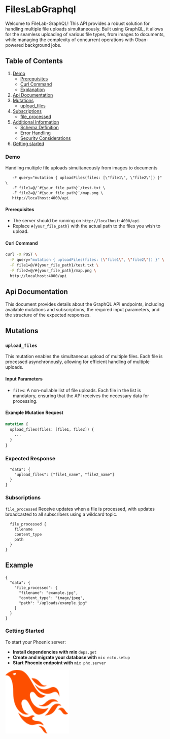 # FilesLabGraphql

Welcome to FileLab-GraphQL! This API provides a robust solution for handling multiple file uploads simultaneously. Built using GraphQL, it allows for the seamless uploading of various file types, from images to documents, while managing the complexity of concurrent operations with Oban-powered background jobs.


## Table of Contents

1. [Demo](#demo)
   - [Prerequisites](#prerequisites)
   - [Curl Command](#curl-command)
   - [Explanation](#explanation)
2. [Api Documentation](#api-documentation)
3. [Mutations](#mutations)
   - [upload_files](#upload_files)
4. [Subscriptions](#subscriptions)
   - [file_processed](#file_processed)
5. [Additional Information](#additional-information)
   - [Schema Definition](#schema-definition)
   - [Error Handling](#error-handling)
   - [Security Considerations](#security-considerations)
6. [Getting started](#getting-tarted)

### Demo

Handling multiple file uploads simultaneously from images to documents

```curl -X POST \
   -F query="mutation { uploadFiles(files: [\"file1\", \"file2\"]) }" \
   -F file1=@/`#{your_file_path}`/test.txt \
   -F file2=@/`#{your_file_path}`/map.png \
   http://localhost:4000/api
```

#### Prerequisites

- The server should be running on `http://localhost:4000/api`.
- Replace `#{your_file_path}` with the actual path to the files you wish to upload.

#### Curl Command

````bash
curl -X POST \
  -F query="mutation { uploadFiles(files: [\"file1\", \"file2\"]) }" \
  -F file1=@/#{your_file_path}/test.txt \
  -F file2=@/#{your_file_path}/map.png \
  http://localhost:4000/api 
````

## Api Documentation

This document provides details about the GraphQL API endpoints, including available mutations and subscriptions, the required input parameters, and the structure of the expected responses.

## Mutations

### `upload_files`

This mutation enables the simultaneous upload of multiple files. Each file is processed asynchronously, allowing for efficient handling of multiple uploads.

#### Input Parameters

- `files`: A non-nullable list of file uploads. Each file in the list is mandatory, ensuring that the API receives the necessary data for processing.

#### Example Mutation Request

```graphql
mutation {
  upload_files(files: [file1, file2]) {
    ...
  }
}
````

### Expected Response

```{
  "data": {
    "upload_files": ["file1_name", "file2_name"]
  }
}
```

### Subscriptions

`file_processed`
Receive updates when a file is processed, with updates broadcasted to all subscribers using a wildcard topic.

```subscription {
  file_processed {
    filename
    content_type
    path
  }
}
```

## Example

```
{
  "data": {
    "file_processed": {
      "filename": "example.jpg",
      "content_type": "image/jpeg",
      "path": "/uploads/example.jpg"
    }
  }
}
```

### Getting Started

To start your Phoenix server:

- **Install dependencies with mix** `deps.get`
- **Create and migrate your database with** `mix ecto.setup`
- **Start Phoenix endpoint with** `mix phx.server`

<img src="/priv/static/images/logo.svg" alt="Alt text" title="Optional title" width="200" height="200"/>

